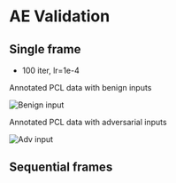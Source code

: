 # AE Validation

## Single frame

- 100 iter, lr=1e-4

Annotated PCL data with benign inputs

![Benign input](annotated_pcl_data.gif)

Annotated PCL data with adversarial inputs

![Adv input](adv_annotated_pcl_data.gif)


## Sequential frames

